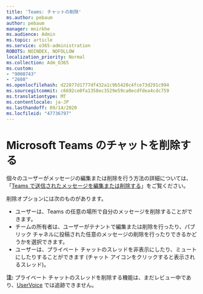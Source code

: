 ```yaml
---
title: 'Teams: チャットの削除'
ms.author: pebaum
author: pebaum
manager: mnirkhe
ms.audience: Admin
ms.topic: article
ms.service: o365-administration
ROBOTS: NOINDEX, NOFOLLOW
localization_priority: Normal
ms.collection: Adm_O365
ms.custom:
- "9000743"
- "2680"
ms.openlocfilehash: d22877d1777df432a1c9b5420c4fce73d291c994
ms.sourcegitcommit: c6692ce0fa1358ec3529e59ca0ecdfdea4cdc759
ms.translationtype: MT
ms.contentlocale: ja-JP
ms.lasthandoff: 09/14/2020
ms.locfileid: "47736797"
---
```

# <a name="delete-a-chat-in-microsoft-teams"></a>Microsoft Teams のチャットを削除する

個々のユーザーがメッセージの編集または削除を行う方法の詳細については、「[Teams で送信されたメッセージを編集または削除する](https://support.office.com/article/5f1fe604-a900-4a07-b8b7-8cf70ed6b263)」をご覧ください。 

削除オプションには次のものがあります。

- ユーザーは、Teams の任意の場所で自分のメッセージを削除することができます。
- チームの所有者は、ユーザーがテナントで編集または削除を行ったり、パブリック チャネルに投稿された任意のメッセージの削除を行ったりできるかどうかを選択できます。
- ユーザーは、プライベート チャットのスレッドを非表示にしたり、ミュートにしたりすることができます (チャット アイコンをクリックすると表示されるスレッド)。

**注:** プライベート チャットのスレッドを削除する機能は、まだレビュー中であり、[UserVoice](https://microsoftteams.uservoice.com/forums/555103-public/suggestions/33535006-delete-private-chat-threads) では追跡できません。 